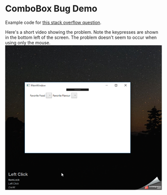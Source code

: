 # ComboBox Bug Demo
Example code for [this stack overflow question](http://stackoverflow.com/questions/41015196/wpf-combobox-text-search-causes-nullreferenceexception-with-the-toggle-buttons).

Here's a short video showing the problem. Note the keypresses are shown in the bottom left of the screen. The problem doesn't seem to occur when using only the mouse.
![Demo Video](https://github.com/DanMcCoy/ComboBoxBugDemo/blob/master/ComboBoxBugDemo.gif)
